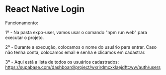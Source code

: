 # React Native Login
 
Funcionamento:

1º - Na pasta expo-user, vamos usar o comando "npm run web" para executar o projeto.

2º - Durante a execução, colocamos o nome do usuário para entrar. Caso não tenha conta, colocamos email e senha e clicamos em cadastrar.

3º - Aqui está a lista de todos os usuários cadastrados: https://supabase.com/dashboard/project/wxrirdmcxklaejdftcww/auth/users
